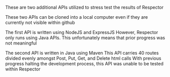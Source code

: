 These are two additional APIs utilized to stress test the results of Respector

These two APIs can be cloned into a local computer even if they are currently not visible within github

The first API is written using NodeJS and ExpressJS
However, Respector only runs using Java APIs. This unfortunately means that prior progress was not meaningful

The second API is written in Java using Maven
This API carries 40 routes divided evenly amongst Post, Put, Get, and Delete html calls
With previous progress halting the development process, this API was unable to be tested within Respector
